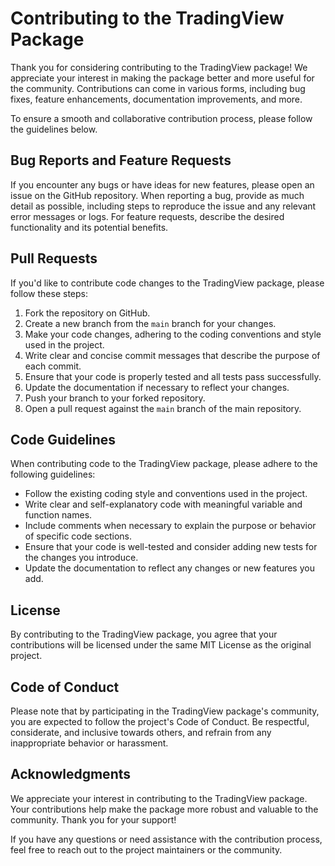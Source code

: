# Contributing to the TradingView Package

Thank you for considering contributing to the TradingView package! We appreciate your interest in making the package better and more useful for the community. Contributions can come in various forms, including bug fixes, feature enhancements, documentation improvements, and more.

To ensure a smooth and collaborative contribution process, please follow the guidelines below.

## Bug Reports and Feature Requests
If you encounter any bugs or have ideas for new features, please open an issue on the GitHub repository. When reporting a bug, provide as much detail as possible, including steps to reproduce the issue and any relevant error messages or logs. For feature requests, describe the desired functionality and its potential benefits.

## Pull Requests
If you'd like to contribute code changes to the TradingView package, please follow these steps:

1. Fork the repository on GitHub.
2. Create a new branch from the `main` branch for your changes.
3. Make your code changes, adhering to the coding conventions and style used in the project.
4. Write clear and concise commit messages that describe the purpose of each commit.
5. Ensure that your code is properly tested and all tests pass successfully.
6. Update the documentation if necessary to reflect your changes.
7. Push your branch to your forked repository.
8. Open a pull request against the `main` branch of the main repository.

## Code Guidelines
When contributing code to the TradingView package, please adhere to the following guidelines:

- Follow the existing coding style and conventions used in the project.
- Write clear and self-explanatory code with meaningful variable and function names.
- Include comments when necessary to explain the purpose or behavior of specific code sections.
- Ensure that your code is well-tested and consider adding new tests for the changes you introduce.
- Update the documentation to reflect any changes or new features you add.

## License
By contributing to the TradingView package, you agree that your contributions will be licensed under the same MIT License as the original project.

## Code of Conduct
Please note that by participating in the TradingView package's community, you are expected to follow the project's Code of Conduct. Be respectful, considerate, and inclusive towards others, and refrain from any inappropriate behavior or harassment.

## Acknowledgments
We appreciate your interest in contributing to the TradingView package. Your contributions help make the package more robust and valuable to the community. Thank you for your support!

If you have any questions or need assistance with the contribution process, feel free to reach out to the project maintainers or the community.
